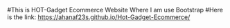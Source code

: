 #This is HOT-Gadget Ecommerce Website
   Where I am use Bootstrap
#Here is the link: https://ahanaf23s.github.io/Hot-Gadget-Ecommerce/
